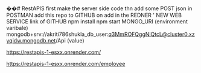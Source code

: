 ��#   R e s t A P I S 
first make the server side code 
thn add some POST json in POSTMAN 
add this repo to GITHUB
on add in the REDNER '
NEW 
WEB SERVICE
link of GITHUB
npm install 
npm start
MONGO_URI (environment varibale)
mongodb+srv://akriti786shukla_db_user:q3MmROFQggNlQtcL@cluster0.xzyqidw.mongodb.net/Api (value)
 



https://restapis-1-esxx.onrender.com/



https://restapis-1-esxx.onrender.com/employee
